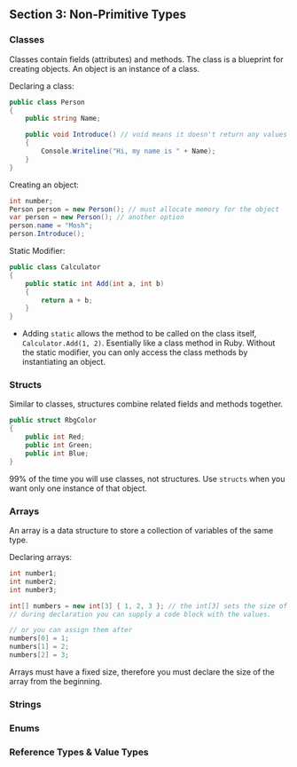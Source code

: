 ## **Section 3: Non-Primitive Types**

### **Classes**

Classes contain fields (attributes) and methods. The class is a blueprint for creating objects. An object is an instance of a class.

Declaring a class: 
```csharp
public class Person 
{
    public string Name;

    public void Introduce() // void means it doesn't return any values
    {
        Console.Writeline("Hi, my name is " + Name);
    }
}
```

Creating an object:
```csharp
int number;
Person person = new Person(); // must allocate memory for the object
var person = new Person(); // another option
person.name = "Mosh";
person.Introduce();
```

Static Modifier:
```csharp
public class Calculator 
{
    public static int Add(int a, int b)
    {
        return a + b;
    }
}
```
* Adding `static` allows the method to be called on the class itself, `Calculator.Add(1, 2)`. Esentially like a class method in Ruby. Without the static modifier, you can only access the class methods by instantiating an object. 

### **Structs**

Similar to classes, structures combine related fields and methods together.
```csharp
public struct RbgColor
{
    public int Red;
    public int Green;
    public int Blue;
}
```

99% of the time you will use classes, not structures. Use `structs` when you want only one instance of that object.

### **Arrays**

An array is a data structure to store a collection of variables of the same type. 

Declaring arrays:
```csharp
int number1;
int number2;
int number3;

int[] numbers = new int[3] { 1, 2, 3 }; // the int[3] sets the size of the array
// during declaration you can supply a code block with the values.

// or you can assign them after
numbers[0] = 1;
numbers[1] = 2;
numbers[2] = 3;
```

Arrays must have a fixed size, therefore you must declare the size of the array from the beginning.

### **Strings**



### **Enums**



### **Reference Types & Value Types**

